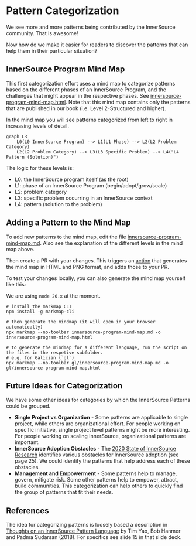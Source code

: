 # Pattern Categorization

We see more and more patterns being contributed by the InnerSource community. That is awesome!

Now how do we make it easier for readers to discover the patterns that can help them in their particular situation?

## InnerSource Program Mind Map

This first categorization effort uses a mind map to categorize patterns based on the different phases of an InnerSource Program, and the challenges that might appear in the respective phases. See [innersource-program-mind-map.html](innersource-program-mind-map.html). Note that this mind map contains only the patterns that are published in our book (i.e. Level 2-Structured and higher).

In the mind map you will see patterns categorized from left to right in increasing levels of detail.

```mermaid
graph LR
    L0(L0 InnerSource Program) --> L1(L1 Phase) --> L2(L2 Problem Category)
    L2(L2 Problem Category) --> L3(L3 Specific Problem) --> L4("L4 Pattern (Solution)")
````

The logic for these levels is:

- L0: the InnerSource program itself (as the root)
- L1: phase of an InnerSource Program (begin/adopt/grow/scale)
- L2: problem category
- L3: specific problem occurring in an InnerSource context
- L4: pattern (solution to the problem)

## Adding a Pattern to the Mind Map

To add new patterns to the mind map, edit the file [innersource-program-mind-map.md](innersource-program-mind-map.md). Also see the explanation of the different levels in the mind map above.

Then create a PR with your changes. This triggers an [action](https://github.com/InnerSourceCommons/InnerSourcePatterns/actions/workflows/generate-mindmap.yml) that generates the mind map in HTML and PNG format, and adds those to your PR.

To test your changes locally, you can also generate the mind map yourself like this:

We are using `node 20.x` at the moment.

```
# install the markmap CLI
npm install -g markmap-cli

# then generate the mindmap (it will open in your browser automatically)
npx markmap --no-toolbar innersource-program-mind-map.md -o innersource-program-mind-map.html

# to generate the mindmap for a different language, run the script on the files in the respetive subfolder.
# e.g. for Galician (`gl`)
npx markmap --no-toolbar gl/innersource-program-mind-map.md -o gl/innersource-program-mind-map.html
```

## Future Ideas for Categorization

We have some other ideas for categories by which the InnerSource Patterns could be grouped.

* **Single Project vs Organization** - Some patterns are applicable to single project, while others are organizational effort. For people working on specific initiative, single project level patterns might be more interesting. For people working on scaling InnerSource, organizational patterns are important.
* **InnerSource Adoption Obstacles** - The [2020 State of InnerSource Research](https://innersourcecommons.org/documents/surveys/State.of.InnerSource.Report.2020.pdf) identifies various obstacles for InnerSource adoption (see page 25). We could identify the patterns that help address each of these obstacles.
* **Management and Empowerment** - Some patterns help to manage, govern, mitigate risk. Some other patterns help to empower, attract, build communities. This categorization can help others to quickly find the group of patterns that fit their needs.

## References

The idea for categorizing patterns is loosely based a description in [Thoughts on an InnerSource Pattern Language](https://drive.google.com/file/d/13AY8glCOdpLOVuz7cVD6QOB8d2xbHCS1/view) by Tim Yao, Bob Hanmer and Padma Sudarsan (2018). For specifics see slide 15 in that slide deck.
